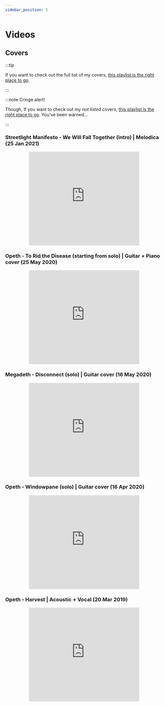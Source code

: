```yaml
---
sidebar_position: 5
---
```


# Videos

## Covers

:::tip

If you want to check out the full list of my covers, [this playlist is the right place to go](https://www.youtube.com/playlist?list=PLj3dKq6YF-ShA1kII7nmpA4azt1D_Is51).

:::

:::note Cringe alert!

Though, If you want to check out my _not listed_ covers, [this playlist is the right place to go](https://www.youtube.com/playlist?list=PLj3dKq6YF-ShGESZJT9AhElt2Vehi1Ucq). You've been warned...

:::

### Streetlight Manifesto - We Will Fall Together (intro) | Melodica  (25 Jan 2021)
<p align="center"><iframe width="70%" height="300" src="https://www.youtube.com/embed/VNgDEIwpPZM" title="YouTube video player" frameborder="0" allow="accelerometer; autoplay; clipboard-write; encrypted-media; gyroscope; picture-in-picture" allowfullscreen></iframe></p>

### Opeth - To Rid the Disease (starting from solo) | Guitar + Piano cover (25 May 2020)
<p align="center"><iframe width="70%" height="300" src="https://www.youtube.com/embed/L6zS7AAW0Co" title="YouTube video player" frameborder="0" allow="accelerometer; autoplay; clipboard-write; encrypted-media; gyroscope; picture-in-picture" allowfullscreen></iframe></p>

### Megadeth - Disconnect (solo) | Guitar cover (16 May 2020)
<p align="center"><iframe width="70%" height="300" src="https://www.youtube.com/embed/kaB-UMZfjSA" title="YouTube video player" frameborder="0" allow="accelerometer; autoplay; clipboard-write; encrypted-media; gyroscope; picture-in-picture" allowfullscreen></iframe></p>

### Opeth - Windowpane (solo) | Guitar cover (16 Apr 2020)
<p align="center"><iframe width="70%" height="300" src="https://www.youtube.com/embed/aoJMeuwsZxY" title="YouTube video player" frameborder="0" allow="accelerometer; autoplay; clipboard-write; encrypted-media; gyroscope; picture-in-picture" allowfullscreen></iframe></p>

### Opeth - Harvest | Acoustic + Vocal (20 Mar 2019)
<p align="center"><iframe width="70%" height="300" src="https://www.youtube.com/embed/HEAqZN_saOY" title="YouTube video player" frameborder="0" allow="accelerometer; autoplay; clipboard-write; encrypted-media; gyroscope; picture-in-picture" allowfullscreen></iframe></p>